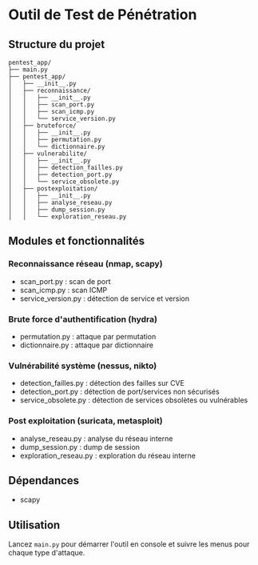 # Outil de Test de Pénétration

## Structure du projet

```
pentest_app/
├── main.py
├── pentest_app/
│   ├── __init__.py
│   ├── reconnaissance/
│   │   ├── __init__.py
│   │   ├── scan_port.py
│   │   ├── scan_icmp.py
│   │   └── service_version.py
│   ├── bruteforce/
│   │   ├── __init__.py
│   │   ├── permutation.py
│   │   └── dictionnaire.py
│   ├── vulnerabilite/
│   │   ├── __init__.py
│   │   ├── detection_failles.py
│   │   ├── detection_port.py
│   │   └── service_obsolete.py
│   ├── postexploitation/
│   │   ├── __init__.py
│   │   ├── analyse_reseau.py
│   │   ├── dump_session.py
│   │   └── exploration_reseau.py
```

## Modules et fonctionnalités

### Reconnaissance réseau (nmap, scapy)
- scan_port.py : scan de port
- scan_icmp.py : scan ICMP
- service_version.py : détection de service et version

### Brute force d'authentification (hydra)
- permutation.py : attaque par permutation
- dictionnaire.py : attaque par dictionnaire

### Vulnérabilité système (nessus, nikto)
- detection_failles.py : détection des failles sur CVE
- detection_port.py : détection de port/services non sécurisés
- service_obsolete.py : détection de services obsolètes ou vulnérables

### Post exploitation (suricata, metasploit)
- analyse_reseau.py : analyse du réseau interne
- dump_session.py : dump de session
- exploration_reseau.py : exploration du réseau interne

## Dépendances
- scapy

## Utilisation
Lancez `main.py` pour démarrer l'outil en console et suivre les menus pour chaque type d'attaque.
